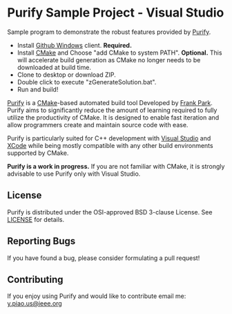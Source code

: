 Purify Sample Project - Visual Studio
=====

Sample program to demonstrate the robust features provided by [Purify](https://github.com/piaoasd123/Purify).

 - Install [Github Windows](https://windows.github.com/) client. **Required.**
 - Install [CMake](http://www.cmake.org/) and Choose "add CMake to system PATH". **Optional.** This will accelerate build generation as CMake no longer needs to be downloaded at build time.
 - Clone to desktop or download ZIP.
 - Double click to execute "zGenerateSolution.bat".
 - Run and build!
 
[Purify](https://github.com/piaoasd123/Purify) is a [CMake](http://www.cmake.org/)-based automated build tool Developed by [Frank Park](https://www.linkedin.com/profile/view?id=365243381). Purify aims to significantly reduce the amount of learning required to fully utilize the productivity of CMake. It is designed to enable fast iteration and allow programmers create and maintain source code with ease.

Purify is particularly suited for C++ development with [Visual Studio](http://www.visualstudio.com/) and [XCode](https://developer.apple.com/xcode/) while being mostly compatible with any other build environments supported by CMake.

**Purify is a work in progress.** If you are not familiar with CMake, it is strongly advisable to use Purify only with Visual Studio.

License
-------

Purify is distributed under the OSI-approved BSD 3-clause License.
See [LICENSE](https://raw.github.com/piaoasd123/CMake/master/LICENSE) for details.

Reporting Bugs
--------------

If you have found a bug, please consider formulating a pull request!

Contributing
------------

If you enjoy using Purify and would like to contribute email me: y.piao.us@ieee.org
